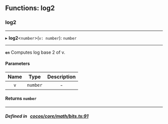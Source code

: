 ## Functions: log2

### log2


___
▸ **log2**<`number`\>(`v: number`): `number`
___


**`en`** Computes log base 2 of v.



#### Parameters

| Name | Type | Description |
| :------: | :------: | :------: |
| `v` | `number` | - |

#### Returns `number` 
___


##### Defined in &nbsp;   [cocos/core/math/bits.ts:91](https://github.com/cocos-creator/engine/blob/c7bf6b8a9/cocos/core/math/bits.ts#L91)&nbsp;
